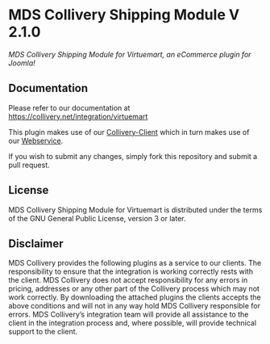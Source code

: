 MDS Collivery Shipping Module V 2.1.0
=============================

*MDS Collivery Shipping Module for Virtuemart, an eCommerce plugin for Joomla!*

Documentation
-------------

Please refer to our documentation at https://collivery.net/integration/virtuemart

This plugin makes use of our [Collivery-Client](https://github.com/Collivery/Collivery-Client) which in turn makes use of our [Webservice](http://collivery.co.za/wsdocs/).

If you wish to submit any changes, simply fork this repository and submit a pull request.

License
--------

MDS Collivery Shipping Module for Virtuemart is distributed under the terms of the GNU General Public License, version 3 or later.

Disclaimer
----------

MDS Collivery provides the following plugins as a service to our clients.
The responsibility to ensure that the integration is working correctly rests with the client.
MDS Collivery does not accept responsibility for any errors in pricing, addresses or any other part of the Collivery process which may not work correctly.
By downloading the attached plugins the clients accepts the above conditions and will not in any way hold MDS Collivery responsible for errors.
MDS Collivery’s integration team will provide all assistance to the client in the integration process and, where possible, will  provide technical support to the client.
